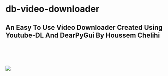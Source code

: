 # db-video-downloader
<b><h2>An Easy To Use Video Downloader Created  Using Youtube-DL And DearPyGui By Houssem Chelihi</h2></b>
<br>
<br>
<br>
<br>
  [![](https://dabuttonfactory.com/button.png?t=Download+DB+Video+Downloader&f=Ubuntu-Bold&ts=26&tc=fff&hp=45&vp=20&c=11&bgt=unicolored&bgc=15d798)](https://github.com/user/repository/subscription)

